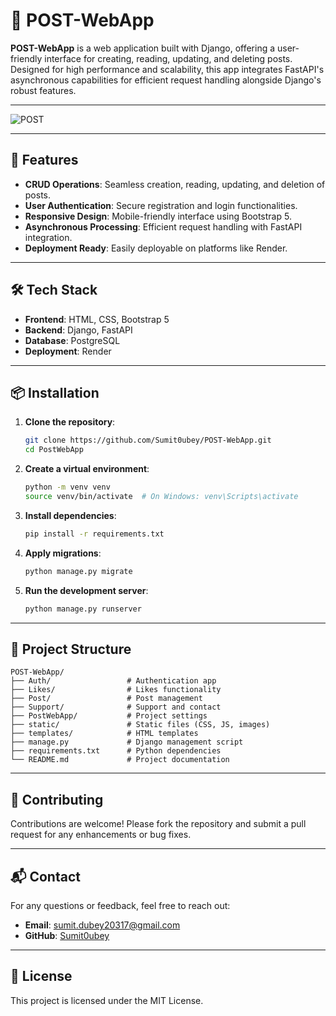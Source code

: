 # 📝 POST-WebApp

**POST-WebApp** is a web application built with Django, offering a user-friendly interface for creating, reading, updating, and deleting posts. Designed for high performance and scalability, this app integrates FastAPI's asynchronous capabilities for efficient request handling alongside Django's robust features.

---

![POST](https://github.com/user-attachments/assets/c8d29bc8-ce52-40ee-830a-40660206cfd0)

---

## 🚀 Features

- **CRUD Operations**: Seamless creation, reading, updating, and deletion of posts.
- **User Authentication**: Secure registration and login functionalities.
- **Responsive Design**: Mobile-friendly interface using Bootstrap 5.
- **Asynchronous Processing**: Efficient request handling with FastAPI integration.
- **Deployment Ready**: Easily deployable on platforms like Render.

---

## 🛠️ Tech Stack

- **Frontend**: HTML, CSS, Bootstrap 5
- **Backend**: Django, FastAPI
- **Database**: PostgreSQL
- **Deployment**: Render

---

## 📦 Installation

1. **Clone the repository**:
   ```bash
   git clone https://github.com/Sumit0ubey/POST-WebApp.git
   cd PostWebApp
   ```

2. **Create a virtual environment**:
   ```bash
   python -m venv venv
   source venv/bin/activate  # On Windows: venv\Scripts\activate
   ```

3. **Install dependencies**:
   ```bash
   pip install -r requirements.txt
   ```

4. **Apply migrations**:
   ```bash
   python manage.py migrate
   ```

5. **Run the development server**:
   ```bash
   python manage.py runserver
   ```
---

## 📁 Project Structure

```
POST-WebApp/
├── Auth/                 # Authentication app
├── Likes/                # Likes functionality
├── Post/                 # Post management
├── Support/              # Support and contact
├── PostWebApp/           # Project settings
├── static/               # Static files (CSS, JS, images)
├── templates/            # HTML templates
├── manage.py             # Django management script
├── requirements.txt      # Python dependencies
└── README.md             # Project documentation
```

---

## 🤝 Contributing

Contributions are welcome! Please fork the repository and submit a pull request for any enhancements or bug fixes.

---

## 📬 Contact

For any questions or feedback, feel free to reach out:

- **Email**: [sumit.dubey20317@gmail.com](mailto:sumit.dubey20317@gmail.com)
- **GitHub**: [Sumit0ubey](https://github.com/Sumit0ubey)

---

## 📄 License

This project is licensed under the MIT License.
